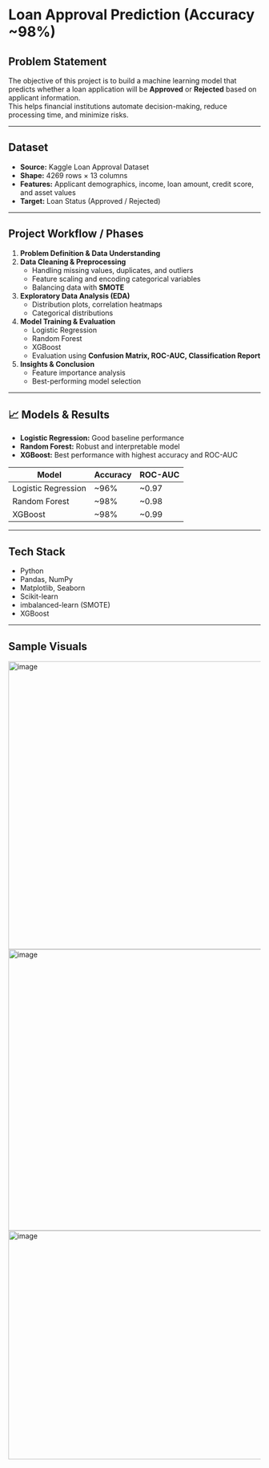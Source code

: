 # Loan Approval Prediction (Accuracy ~98%)

## Problem Statement
The objective of this project is to build a machine learning model that predicts whether a loan application will be **Approved** or **Rejected** based on applicant information.  
This helps financial institutions automate decision-making, reduce processing time, and minimize risks.

---

## Dataset
- **Source:** Kaggle Loan Approval Dataset  
- **Shape:** 4269 rows × 13 columns  
- **Features:** Applicant demographics, income, loan amount, credit score, and asset values  
- **Target:** Loan Status (Approved / Rejected)

---

## Project Workflow / Phases
1. **Problem Definition & Data Understanding**  
2. **Data Cleaning & Preprocessing**  
   - Handling missing values, duplicates, and outliers  
   - Feature scaling and encoding categorical variables  
   - Balancing data with **SMOTE**  
3. **Exploratory Data Analysis (EDA)**  
   - Distribution plots, correlation heatmaps  
   - Categorical distributions  
4. **Model Training & Evaluation**  
   - Logistic Regression  
   - Random Forest  
   - XGBoost  
   - Evaluation using **Confusion Matrix, ROC-AUC, Classification Report**  
5. **Insights & Conclusion**  
   - Feature importance analysis  
   - Best-performing model selection  

---

## 📈 Models & Results
- **Logistic Regression:** Good baseline performance  
- **Random Forest:** Robust and interpretable model  
- **XGBoost:** Best performance with highest accuracy and ROC-AUC  

| Model                | Accuracy | ROC-AUC |
|-----------------------|----------|---------|
| Logistic Regression   | ~96%     | ~0.97   |
| Random Forest         | ~98%     | ~0.98   |
| XGBoost              | ~98%     | ~0.99   |

---

## Tech Stack
- Python 
- Pandas, NumPy  
- Matplotlib, Seaborn  
- Scikit-learn  
- imbalanced-learn (SMOTE)  
- XGBoost  

---

## Sample Visuals
<img width="687" height="574" alt="image" src="https://github.com/user-attachments/assets/7c4cb912-7875-4bd0-a8fa-7667254c0262" />

<img width="776" height="561" alt="image" src="https://github.com/user-attachments/assets/9fecf57e-9509-410d-b268-5e65c15f8e26" />
  
<img width="786" height="456" alt="image" src="https://github.com/user-attachments/assets/ad41ae4e-70da-44c6-8dc1-c1a112b54ce3" />

